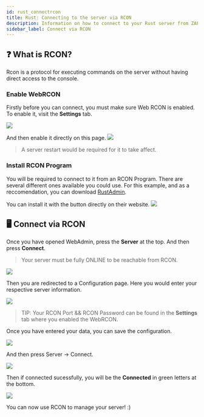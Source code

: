 ```yaml
---
id: rust_connectrcon
title: Rust: Connecting to the server via RCON
description: Information on how to connect to your Rust server from ZAP-Hosting via RCON to administer your server - ZAP-Hosting.com documentation
sidebar_label: Connect via RCON
---
```


## ❓ What is RCON?

Rcon is a protocol for executing commands on the server without having direct access to the console.

### Enable WebRCON

Firstly before you can connect, you must make sure Web RCON is enabled.
To enable it, visit the **Settings** tab.

![](https://screensaver01.zap-hosting.com/index.php/s/d9XscFsHJ9yxzBQ/preview)

And then enable it directly on this page.
![](https://screensaver01.zap-hosting.com/index.php/s/DkpWponrmqBnR7d/preview)

> A server restart would be required for it to take affect. 

### Install RCON Program

You will be required to connect to it from an RCON Program. There are several different ones available you could use.
For this example, and as a reccomendation, you can download [RustAdmin](https://www.rustadmin.com/).

You can install it with the button directly on their website.
![](https://screensaver01.zap-hosting.com/index.php/s/f39GYt4L3o9aSd6/preview)

## 🖥️ Connect via RCON 

Once you have opened WebAdmin, press the **Server** at the top. And then press **Connect**.

> Your server must be fully ONLINE to be reachable from RCON. 

![](https://screensaver01.zap-hosting.com/index.php/s/a6m6qDkCCGsAjpF/preview)

Then you are redirected to a Configuration page.
Here you would enter your respective server information.

![](https://screensaver01.zap-hosting.com/index.php/s/bB8oRFScCrSpDbz/preview)

> TIP: Your RCON Port && RCON Password can be found in the **Settings** tab where you enabled the WebRCON. 

Once you have entered your data, you can save the configuration.

![](https://screensaver01.zap-hosting.com/index.php/s/EYCE2oJpo5iWMFN/preview)

And then press Server -> Connect.

![](https://screensaver01.zap-hosting.com/index.php/s/YMsPL5sqGZpW5N5/preview)

Then if connected sucessfully, you will be the **Connected** in green letters at the bottom.

![](https://screensaver01.zap-hosting.com/index.php/s/Qj7HfjWLb4tYofB/preview)

You can now use RCON to manage your server! :) 


